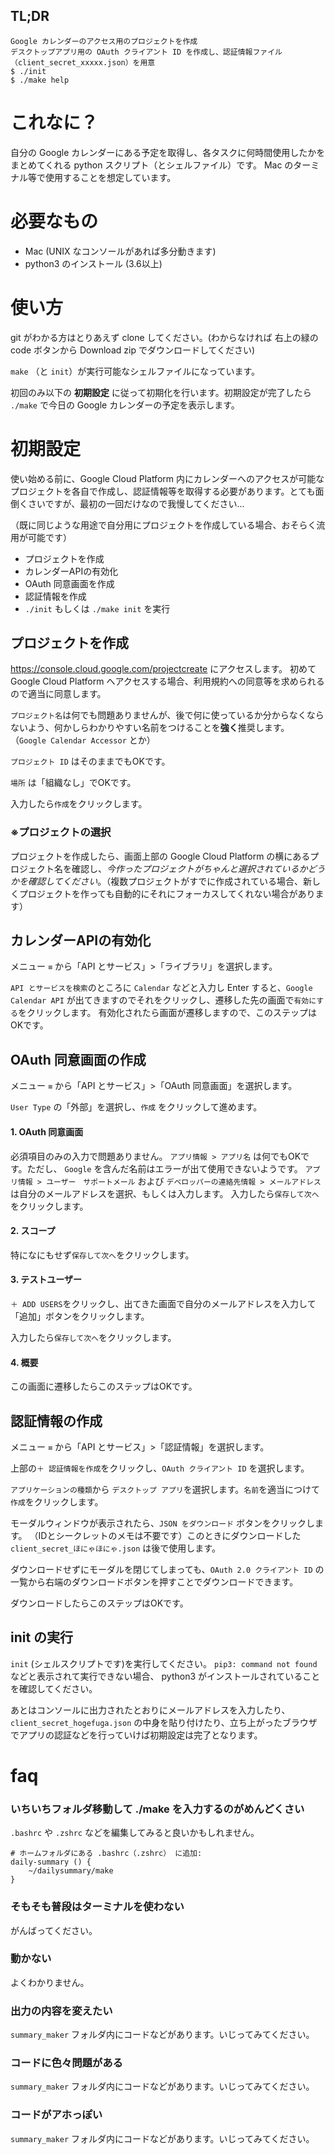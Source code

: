## TL;DR
```
Google カレンダーのアクセス用のプロジェクトを作成
デスクトップアプリ用の OAuth クライアント ID を作成し、認証情報ファイル（client_secret_xxxxx.json）を用意
$ ./init
$ ./make help
```

# これなに？
自分の Google カレンダーにある予定を取得し、各タスクに何時間使用したかをまとめてくれる python スクリプト（とシェルファイル）です。
Mac のターミナル等で使用することを想定しています。

# 必要なもの
- Mac (UNIX なコンソールがあれば多分動きます)
- python3 のインストール (3.6以上)

# 使い方
git がわかる方はとりあえず clone してください。(わからなければ 右上の緑の code ボタンから Download zip でダウンロードしてください)

`make` （と `init`）が実行可能なシェルファイルになっています。

初回のみ以下の **初期設定** に従って初期化を行います。初期設定が完了したら `./make` で今日の Google カレンダーの予定を表示します。


# 初期設定
使い始める前に、Google Cloud Platform 内にカレンダーへのアクセスが可能なプロジェクトを各自で作成し、認証情報等を取得する必要があります。とても面倒くさいですが、最初の一回だけなので我慢してください...

（既に同じような用途で自分用にプロジェクトを作成している場合、おそらく流用が可能です）

- プロジェクトを作成
- カレンダーAPIの有効化
- OAuth 同意画面を作成
- 認証情報を作成
- `./init` もしくは `./make init` を実行

## プロジェクトを作成
https://console.cloud.google.com/projectcreate にアクセスします。
初めて Google Cloud Platform へアクセスする場合、利用規約への同意等を求められるので適当に同意します。

`プロジェクト名`は何でも問題ありませんが、後で何に使っているか分からなくならないよう、何かしらわかりやすい名前をつけることを**強く**推奨します。 （`Google Calendar Accessor` とか）

`プロジェクト ID` はそのままでもOKです。

`場所` は「組織なし」でOKです。

入力したら`作成`をクリックします。


### ※プロジェクトの選択
プロジェクトを作成したら、画面上部の Google Cloud Platform の横にあるプロジェクト名を確認し、*今作ったプロジェクトがちゃんと選択されているかどうかを確認してください*。（複数プロジェクトがすでに作成されている場合、新しくプロジェクトを作っても自動的にそれにフォーカスしてくれない場合があります）


## カレンダーAPIの有効化
メニュー `≡` から「API とサービス」>「ライブラリ」を選択します。

`API とサービスを検索`のところに `Calendar` などと入力し Enter すると、`Google Calendar API` が出てきますのでそれをクリックし、遷移した先の画面で`有効にする`をクリックします。
有効化されたら画面が遷移しますので、このステップはOKです。


## OAuth 同意画面の作成
メニュー `≡` から「API とサービス」>「OAuth 同意画面」を選択します。

`User Type` の「外部」を選択し、`作成` をクリックして進めます。

#### 1. OAuth 同意画面
必須項目のみの入力で問題ありません。
`アプリ情報 > アプリ名` は何でもOKです。ただし、 `Google` を含んだ名前はエラーが出て使用できないようです。
`アプリ情報 > ユーザー　サポートメール` および `デベロッパーの連絡先情報 > メールアドレス` は自分のメールアドレスを選択、もしくは入力します。
入力したら`保存して次へ`をクリックします。

#### 2. スコープ
特になにもせず`保存して次へ`をクリックします。

#### 3. テストユーザー
`＋ ADD USERS`をクリックし、出てきた画面で自分のメールアドレスを入力して「追加」ボタンをクリックします。

入力したら`保存して次へ`をクリックします。

#### 4. 概要
この画面に遷移したらこのステップはOKです。


## 認証情報の作成
メニュー `≡` から「API とサービス」>「認証情報」を選択します。

上部の`＋ 認証情報を作成`をクリックし、`OAuth クライアント ID` を選択します。

`アプリケーションの種類`から `デスクトップ アプリ`を選択します。`名前`を適当につけて `作成`をクリックします。

モーダルウィンドウが表示されたら、`JSON をダウンロード` ボタンをクリックします。 （IDとシークレットのメモは不要です）このときにダウンロードした `client_secret_ほにゃほにゃ.json` は後で使用します。

ダウンロードせずにモーダルを閉じてしまっても、`OAuth 2.0 クライアント ID` の一覧から右端のダウンロードボタンを押すことでダウンロードできます。

ダウンロードしたらこのステップはOKです。


## init の実行
`init` (シェルスクリプトです)を実行してください。
`pip3: command not found` などと表示されて実行できない場合、 python3 がインストールされていることを確認してください。

あとはコンソールに出力されたとおりにメールアドレスを入力したり、`client_secret_hogefuga.json` の中身を貼り付けたり、立ち上がったブラウザでアプリの認証などを行っていけば初期設定は完了となります。


# faq
### いちいちフォルダ移動して ./make を入力するのがめんどくさい
`.bashrc` や `.zshrc` などを編集してみると良いかもしれません。
```
# ホームフォルダにある .bashrc（.zshrc） に追加:
daily-summary () {
    ~/dailysummary/make
}
```
### そもそも普段はターミナルを使わない
がんばってください。
### 動かない
よくわかりません。
### 出力の内容を変えたい
`summary_maker` フォルダ内にコードなどがあります。いじってみてください。
### コードに色々問題がある
`summary_maker` フォルダ内にコードなどがあります。いじってみてください。
### コードがアホっぽい
`summary_maker` フォルダ内にコードなどがあります。いじってみてください。
